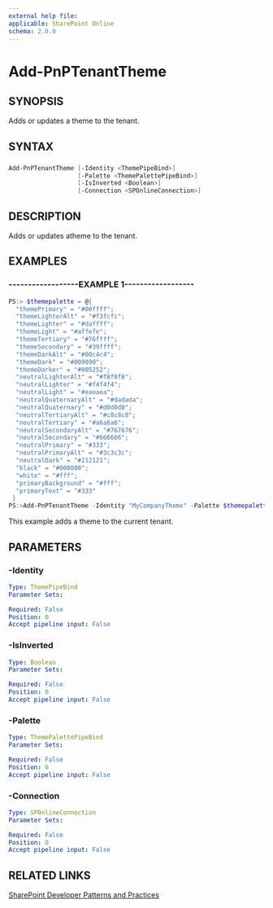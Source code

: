 ```yaml
---
external help file:
applicable: SharePoint Online
schema: 2.0.0
---
```

# Add-PnPTenantTheme

## SYNOPSIS
Adds or updates a theme to the tenant.

## SYNTAX 

### 
```powershell
Add-PnPTenantTheme [-Identity <ThemePipeBind>]
                   [-Palette <ThemePalettePipeBind>]
                   [-IsInverted <Boolean>]
                   [-Connection <SPOnlineConnection>]
```

## DESCRIPTION
Adds or updates atheme to the tenant.

## EXAMPLES

### ------------------EXAMPLE 1------------------
```powershell
PS:> $themepalette = @{
  "themePrimary" = "#00ffff";
  "themeLighterAlt" = "#f3fcfc";
  "themeLighter" = "#daffff";
  "themeLight" = "#affefe";
  "themeTertiary" = "#76ffff";
  "themeSecondary" = "#39ffff";
  "themeDarkAlt" = "#00c4c4";
  "themeDark" = "#009090";
  "themeDarker" = "#005252";
  "neutralLighterAlt" = "#f8f8f8";
  "neutralLighter" = "#f4f4f4";
  "neutralLight" = "#eaeaea";
  "neutralQuaternaryAlt" = "#dadada";
  "neutralQuaternary" = "#d0d0d0";
  "neutralTertiaryAlt" = "#c8c8c8";
  "neutralTertiary" = "#a6a6a6";
  "neutralSecondaryAlt" = "#767676";
  "neutralSecondary" = "#666666";
  "neutralPrimary" = "#333";
  "neutralPrimaryAlt" = "#3c3c3c";
  "neutralDark" = "#212121";
  "black" = "#000000";
  "white" = "#fff";
  "primaryBackground" = "#fff";
  "primaryText" = "#333"
 }
PS:>Add-PnPTenantTheme -Identity "MyCompanyTheme" -Palette $themepalette -IsInverted $false
```

This example adds a theme to the current tenant.

## PARAMETERS

### -Identity


```yaml
Type: ThemePipeBind
Parameter Sets: 

Required: False
Position: 0
Accept pipeline input: False
```

### -IsInverted


```yaml
Type: Boolean
Parameter Sets: 

Required: False
Position: 0
Accept pipeline input: False
```

### -Palette


```yaml
Type: ThemePalettePipeBind
Parameter Sets: 

Required: False
Position: 0
Accept pipeline input: False
```

### -Connection


```yaml
Type: SPOnlineConnection
Parameter Sets: 

Required: False
Position: 0
Accept pipeline input: False
```

## RELATED LINKS

[SharePoint Developer Patterns and Practices](http://aka.ms/sppnp)